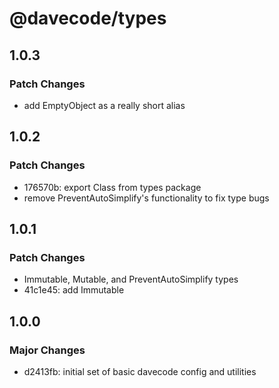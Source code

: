# @davecode/types

## 1.0.3

### Patch Changes

- add EmptyObject as a really short alias

## 1.0.2

### Patch Changes

- 176570b: export Class from types package
- remove PreventAutoSimplify's functionality to fix type bugs

## 1.0.1

### Patch Changes

- Immutable, Mutable, and PreventAutoSimplify types
- 41c1e45: add Immutable<T>

## 1.0.0

### Major Changes

- d2413fb: initial set of basic davecode config and utilities
